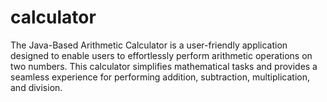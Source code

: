 # calculator
The Java-Based Arithmetic Calculator is a user-friendly application designed to enable users to effortlessly perform arithmetic operations on two numbers. This calculator simplifies mathematical tasks and provides a seamless experience for performing addition, subtraction, multiplication, and division.
